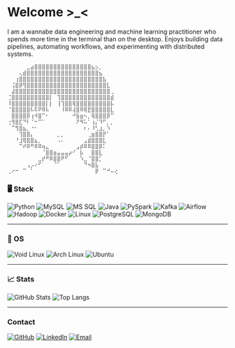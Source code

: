 # Welcome >_<

I am a wannabe data engineering and machine learning practitioner who spends more time in the terminal than on the desktop.
Enjoys building data pipelines, automating workflows, and experimenting with distributed systems.
```
⠀⠀⠀⠀⠀⣀⣴⣿⣿⣿⣿⣿⣿⣿⣿⣿⣿⣿⣿⣿⣿⣿⣦⡢⡀⠀⠀⠀⠀
⠀⠀⠀⢄⣾⣿⣿⣿⣿⣿⣿⣿⣿⣿⣿⣿⣿⣿⣿⣿⣿⣿⣿⣿⣦⠀⠀⠀⠀
⠀⠀⢰⣿⣿⣿⣿⣿⣿⣿⣿⣿⣿⣿⣿⣿⣿⣿⣿⣿⣿⣿⣿⣿⣿⣧⠀⠀⠀
⠀⢨⣿⡿⢻⣿⣿⣿⣿⣿⣿⣿⣿⣿⣿⣿⣿⣿⣿⣿⣿⣿⣿⣿⣿⣿⣇⠀⠀
⠀⣼⣿⣿⣿⣿⣿⣿⣿⣿⣿⣿⣿⣿⣿⣿⣿⣿⣿⣿⣿⣿⣿⣿⣿⣿⣿⢀⠀
⢈⣿⣿⣿⣿⣿⣿⣿⣿⣿⣿⡇⠀⢹⣿⣿⣿⣿⣿⣿⣿⣿⣿⣿⣿⣿⣿⣾⠀
⠸⣿⣿⣿⣿⣿⣿⣿⣿⣿⡇⡇⠀⢸⢹⣿⣿⢿⣿⣿⣿⣿⣿⣿⣿⣿⣿⡧⠀
⠈⣿⣿⣿⣿⣿⠧⠯⠟⠿⠧⠀⠀⠀⠸⠿⠿⢼⣿⠿⢿⣟⣿⣿⣿⣿⣿⣇⠀
⠀⣿⣿⣿⣿⡿⢰⠺⣿⠉⠂⠀⠀⠀⠀⠀⠀⠚⣷⣶⠢⡀⢿⣿⣿⣿⡿⠉⠀
⢐⢻⣿⣏⠙⠇⠈⠒⠉⠁⠀⠀⠀⠀⠀⠀⠀⠀⠝⠻⠥⠁⢰⡌⠹⠋⡀⡀⠀
⠀⠉⢻⣿⣦⡀⠐⠂⠀⠀⠀⠀⠀⠀⠀⠀⠀⠀⠀⠀⠆⠄⠸⢃⣰⡀⠱⠀⠀
⠀⠀⠀⢹⣿⣿⡄⠀⠀⠀⠀⠀⠀⡀⡀⠀⠀⠀⠀⠀⠀⢀⣶⣿⣿⡟⠁⠀⠀
⠀⠀⠘⣸⢿⣿⣿⣦⡀⠀⠀⠀⠀⠠⠄⠀⠀⠀⠀⠀⣠⣾⣿⣿⣿⣇⠀⠀⠀
⠀⠀⠀⠉⠞⠿⠛⠿⠿⢶⣄⠀⠀⠀⠀⠀⠀⠀⣠⡾⠿⠿⣿⣿⡿⠅⠀⠀⠀
⠀⠀⠀⠀⠀⠀⠀⠀⠀⠈⣿⣿⣶⣤⣤⣤⡴⠊⠀⡧⠀⠀⣿⣿⣇⠀⠀⠀⠀
⠀⠀⠀⠀⠀⠀⠀⠀⣀⡞⠛⠿⣿⣿⠟⠋⠀⠀⠀⠱⣀⠈⣿⣿⡁⠀⠀⠀⠀
⠀⠀⠀⠀⠀⢠⡠⠔⠋⠀⠀⠀⠈⠁⠀⠀⠀⠀⠀⠀⠙⠲⣿⣧⠀⠀⠀⠀⠀
⢀⠔⠒⠀⠉⠀⠁⠀⠀⠀⠀⠀⠀⠀⠀⠀⠀⠀⠀⠀⠀⠀⠀⡿⠀⠉⠚⠤⢔
```
### 🖥️ Stack

![Python](https://img.shields.io/badge/Python-3670A0?logo=python&logoColor=white)
![MySQL](https://img.shields.io/badge/MySQL-4479A1?logo=mysql&logoColor=white)
![MS SQL](https://img.shields.io/badge/MS%20SQL-CC2927?logo=microsoftsqlserver&logoColor=white)
![Java](https://img.shields.io/badge/Java-ED8B00?logo=openjdk&logoColor=white)
![PySpark](https://img.shields.io/badge/PySpark-E25A1C?logo=apachespark&logoColor=white)
![Kafka](https://img.shields.io/badge/Kafka-231F20?logo=apachekafka&logoColor=white)
![Airflow](https://img.shields.io/badge/Airflow-017CEE?logo=apacheairflow&logoColor=white)
![Hadoop](https://img.shields.io/badge/Hadoop-FFCA28?logo=apachehadoop&logoColor=black)
![Docker](https://img.shields.io/badge/Docker-2496ED?logo=docker&logoColor=white)
![Linux](https://img.shields.io/badge/Linux-FCC624?logo=linux&logoColor=black)
![PostgreSQL](https://img.shields.io/badge/PostgreSQL-336791?logo=postgresql&logoColor=white)
![MongoDB](https://img.shields.io/badge/MongoDB-47A248?logo=mongodb&logoColor=white)

---

### 🧩 OS
![Void Linux](https://img.shields.io/badge/Void%20Linux-478061?logo=voidlinux&logoColor=white)
![Arch Linux](https://img.shields.io/badge/Arch%20Linux-1793D1?logo=archlinux&logoColor=white)
![Ubuntu](https://img.shields.io/badge/Ubuntu-E95420?logo=ubuntu&logoColor=white)

---

### 📈 Stats
![GitHub Stats](https://github-readme-stats.vercel.app/api?username=ElFariss&show_icons=true&theme=transparent&hide_title=true)
![Top Langs](https://github-readme-stats.vercel.app/api/top-langs/?username=ElFariss&layout=compact&theme=transparent)

---

### Contact
[![GitHub](https://img.shields.io/badge/GitHub-181717?logo=github&logoColor=white)](https://github.com/ElFariss)
[![LinkedIn](https://img.shields.io/badge/LinkedIn-0A66C2?logo=linkedin&logoColor=white)](https://linkedin.com)
[![Email](https://img.shields.io/badge/Email-D14836?logo=gmail&logoColor=white)](mailto:fariselhakim898@gmail.com)
